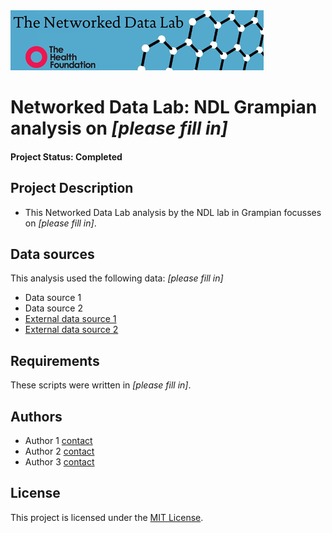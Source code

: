 <img src="ndlbanner.png" width="405" height="96">

# Networked Data Lab: NDL Grampian analysis on *[please fill in]*

#### Project Status: Completed

## Project Description

- This Networked Data Lab analysis by the NDL lab in Grampian focusses on *[please fill in]*.

## Data sources

This analysis used the following data: *[please fill in]*

- Data source 1
- Data source 2
- [External data source 1](www.google.com)
- [External data source 2](www.google.com)

## Requirements

These scripts were written in *[please fill in]*.

## Authors

- Author 1 [contact](name@domain.ac.uk)
- Author 2 [contact](name@domain.ac.uk)
- Author 3 [contact](name@domain.ac.uk)

## License

This project is licensed under the [MIT License](https://opensource.org/licenses/MIT).
